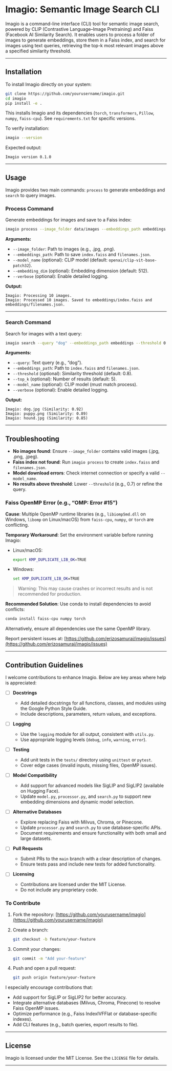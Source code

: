# Imagio: Semantic Image Search CLI

Imagio is a command-line interface (CLI) tool for semantic image search, powered by CLIP (Contrastive Language–Image Pretraining) and Faiss (Facebook AI Similarity Search). It enables users to process a folder of images to generate embeddings, store them in a Faiss index, and search for images using text queries, retrieving the top-k most relevant images above a specified similarity threshold.

---

## Installation

To install Imagio directly on your system:

```bash
git clone https://github.com/yourusername/imagio.git
cd imagio
pip install -e .
```

This installs Imagio and its dependencies (`torch`, `transformers`, `Pillow`, `numpy`, `faiss-cpu`). See `requirements.txt` for specific versions.

To verify installation:

```bash
imagio --version
```

Expected output:

```
Imagio version 0.1.0
```

---

## Usage

Imagio provides two main commands: `process` to generate embeddings and `search` to query images.

### Process Command

Generate embeddings for images and save to a Faiss index:

```bash
imagio process --image_folder data/images --embeddings_path embeddings
```

**Arguments:**

* `--image_folder`: Path to images (e.g., .jpg, .png).
* `--embeddings_path`: Path to save `index.faiss` and `filenames.json`.
* `--model_name` (optional): CLIP model (default: `openai/clip-vit-base-patch32`).
* `--embedding_dim` (optional): Embedding dimension (default: 512).
* `--verbose` (optional): Enable detailed logging.

**Output:**

```
Imagio: Processing 10 images.
Imagio: Processed 10 images. Saved to embeddings/index.faiss and embeddings/filenames.json.
```

---

### Search Command

Search for images with a text query:

```bash
imagio search --query "dog" --embeddings_path embeddings --threshold 0.8 --top_k 5
```

**Arguments:**

* `--query`: Text query (e.g., “dog”).
* `--embeddings_path`: Path to `index.faiss` and `filenames.json`.
* `--threshold` (optional): Similarity threshold (default: 0.8).
* `--top_k` (optional): Number of results (default: 5).
* `--model_name` (optional): CLIP model (must match process).
* `--verbose` (optional): Enable detailed logging.

**Output:**

```
Imagio: dog.jpg (Similarity: 0.92)
Imagio: puppy.png (Similarity: 0.89)
Imagio: hound.jpg (Similarity: 0.85)
```

---

## Troubleshooting

* **No images found**: Ensure `--image_folder` contains valid images (.jpg, .png, .jpeg).
* **Faiss index not found**: Run `imagio process` to create `index.faiss` and `filenames.json`.
* **Model download errors**: Check internet connection or specify a valid `--model_name`.
* **No results above threshold**: Lower `--threshold` (e.g., 0.7) or refine the query.

### Faiss OpenMP Error (e.g., “OMP: Error #15”)

**Cause**: Multiple OpenMP runtime libraries (e.g., `libiomp5md.dll` on Windows, `libomp` on Linux/macOS) from `faiss-cpu`, `numpy`, or `torch` are conflicting.

**Temporary Workaround**: Set the environment variable before running Imagio:

* Linux/macOS:

  ```bash
  export KMP_DUPLICATE_LIB_OK=TRUE
  ```
* Windows:

  ```cmd
  set KMP_DUPLICATE_LIB_OK=TRUE
  ```

> Warning: This may cause crashes or incorrect results and is not recommended for production.

**Recommended Solution**: Use conda to install dependencies to avoid conflicts:

```bash
conda install faiss-cpu numpy torch
```

Alternatively, ensure all dependencies use the same OpenMP library.

Report persistent issues at: [https://github.com/erizosamurai/imagio/issues](https://github.com/erizosamurai/imagio/issues)

---

## Contribution Guidelines

I welcome contributions to enhance Imagio. Below are key areas where help is appreciated:

* [ ] **Docstrings**

  * Add detailed docstrings for all functions, classes, and modules using the Google Python Style Guide.
  * Include descriptions, parameters, return values, and exceptions.

* [ ] **Logging**

  * Use the `logging` module for all output, consistent with `utils.py`.
  * Use appropriate logging levels (`debug`, `info`, `warning`, `error`).

* [ ] **Testing**

  * Add unit tests in the `tests/` directory using `unittest` or `pytest`.
  * Cover edge cases (invalid inputs, missing files, OpenMP issues).

* [ ] **Model Compatibility**

  * Add support for advanced models like SigLIP and SigLIP2 (available on Hugging Face).
  * Update `model.py`, `processor.py`, and `search.py` to support new embedding dimensions and dynamic model selection.

* [ ] **Alternative Databases**

  * Explore replacing Faiss with Milvus, Chroma, or Pinecone.
  * Update `processor.py` and `search.py` to use database-specific APIs.
  * Document requirements and ensure functionality with both small and large datasets.

* [ ] **Pull Requests**

  * Submit PRs to the `main` branch with a clear description of changes.
  * Ensure tests pass and include new tests for added functionality.

* [ ] **Licensing**

  * Contributions are licensed under the MIT License.
  * Do not include any proprietary code.

### To Contribute

1. Fork the repository: [https://github.com/yourusername/imagio](https://github.com/yourusername/imagio)
2. Create a branch:

   ```bash
   git checkout -b feature/your-feature
   ```
3. Commit your changes:

   ```bash
   git commit -m "Add your-feature"
   ```
4. Push and open a pull request:

   ```bash
   git push origin feature/your-feature
   ```

I especially encourage contributions that:

* Add support for SigLIP or SigLIP2 for better accuracy.
* Integrate alternative databases (Milvus, Chroma, Pinecone) to resolve Faiss OpenMP issues.
* Optimize performance (e.g., Faiss IndexIVFFlat or database-specific indexes).
* Add CLI features (e.g., batch queries, export results to file).

---

## License

Imagio is licensed under the MIT License. See the `LICENSE` file for details.

---

